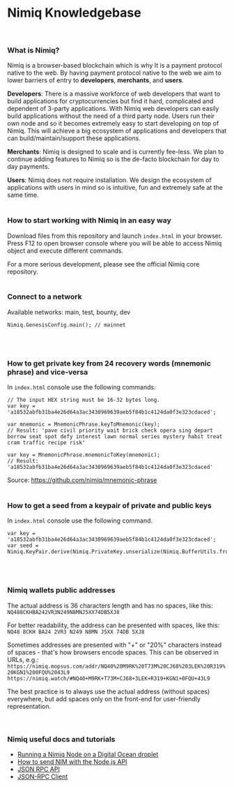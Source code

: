 # Nimiq Knowledgebase
<br>

### What is Nimiq?

Nimiq is a browser-based blockchain which is why It is a payment protocol native to the web. By having payment protocol native to the web we aim to lower barriers of entry to **developers**, **merchants**, and **users**.

**Developers**: There is a massive workforce of web developers that want to build applications for cryptocurrencies but find it hard, complicated and dependent of 3-party applications. With Nimiq web developers can easily build applications without the need of a third party node. Users run their own node and so it becomes extremely easy to start developing on top of Nimiq. This will achieve a big ecosystem of applications and developers that can build/maintain/support these applications.

**Merchants**: Nimiq is designed to scale and is currently fee-less. We plan to continue adding features to Nimiq so is the de-facto blockchain for day to day payments.

**Users**: Nimiq does not require installation. We design the ecosystem of applications with users in mind so is intuitive, fun and extremely safe at the same time.
<br>
<br>

### How to start working with Nimiq in an easy way

Download files from this repository and launch `index.html` in your browser. Press F12 to open browser console where you will be able to access Nimiq object and execute different commands.

For a more serious development, please see the official Nimiq core repository.
<br>
<br>

### Connect to a network

Available networks: main, test, bounty, dev

    Nimiq.GenesisConfig.main(); // mainnet
<br>
<br>

### How to get private key from 24 recovery words (mnemonic phrase) and vice-versa

In `index.html` console use the following commands:

    // The input HEX string must be 16-32 bytes long.
    var key = 'a18532abfb31ba4e26d64a3ac3430969639aeb5f84b1c4124da0f3e323cdaced';

    var mnemonic = MnemonicPhrase.keyToMnemonic(key);
    // Result: 'pave civil priority wait brick check opera sing depart borrow seat spot defy interest lawn normal series mystery habit treat cram traffic recipe risk'

    var key = MnemonicPhrase.mnemonicToKey(mnemonic);
    // Result: 'a18532abfb31ba4e26d64a3ac3430969639aeb5f84b1c4124da0f3e323cdaced' 

Source: https://github.com/nimiq/mnemonic-phrase
<br>
<br>

### How to get a seed from a keypair of private and public keys

In `index.html` console use the following command.

    var key = 'a18532abfb31ba4e26d64a3ac3430969639aeb5f84b1c4124da0f3e323cdaced';
    var seed = Nimiq.KeyPair.derive(Nimiq.PrivateKey.unserialize(Nimiq.BufferUtils.fromHex(key))).toHex();
<br>
<br>

### Nimiq wallets public addresses

The actual address is 36 characters length and has no spaces, like this: `NQ488CKHBA242VR3N249N8MNJ5XX74DB5XJ8`

For better readability, the address can be presented with spaces, like this: `NQ48 8CKH BA24 2VR3 N249 N8MN J5XX 74DB 5XJ8`

Sometimes addresses are presented with "+" or "20%" characters instead of spaces - that's how browsers encode spaces.
This can be observed in URLs, e.g.:
`https://nimiq.mopsus.com/addr/NQ40%20M9RK%20T73M%20CJ68%203LEK%20R319%20KGN1%200FQU%2043L9`
`https://nimiq.watch/#NQ40+M9RK+T73M+CJ68+3LEK+R319+KGN1+0FQU+43L9`

The best practice is to always use the actual address (without spaces) everywhere, but add spaces only on the front-end for user-friendly representation.
<br>
<br>
<br>
### Nimiq useful docs and tutorials

* [Running a Nimiq Node on a Digital Ocean droplet](https://gist.github.com/rlafranchi/6a1772c07c1eccafe2f21f784632504d)
* [How to send NIM with the Node.js API](https://nimiq.community/blog/sending-nim-with-the-api/)
* [JSON RPC API](https://github.com/nimiq-network/core/wiki/JSON-RPC-API)
* [JSON-RPC Client](https://github.com/nimiq-network/core/blob/master/doc/json-rpc-client.md)
<br>

